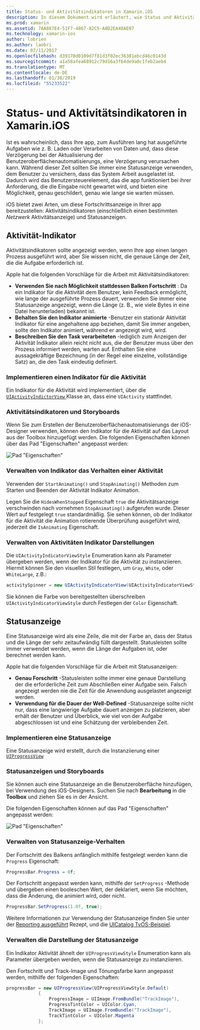 ```yaml
---
title: Status- und Aktivitätsindikatoren in Xamarin.iOS
description: In diesem Dokument wird erläutert, wie Status und Aktivität von Indikatoren in Xamarin.iOS verwendet wird. Es wird beschrieben, wie sie sowohl programmgesteuert als auch mit einem Storyboard verwenden.
ms.prod: xamarin
ms.assetid: 7AA887E4-51F7-4867-82C5-A8D2EA48AE07
ms.technology: xamarin-ios
author: lobrien
ms.author: laobri
ms.date: 07/11/2017
ms.openlocfilehash: d39170d0109d7f81d3f02ec36381ebcd46c0143d
ms.sourcegitcommit: a1a58afea68912c79d16a3f64de9a0c1feb2aeb4
ms.translationtype: MT
ms.contentlocale: de-DE
ms.lasthandoff: 01/30/2019
ms.locfileid: "55233522"
---
```

# <a name="progress-and-activity-indicators-in-xamarinios"></a>Status- und Aktivitätsindikatoren in Xamarin.iOS

Ist es wahrscheinlich, dass Ihre app, zum Ausführen lang hat ausgeführte Aufgaben wie z. B. Laden oder Verarbeiten von Daten und, dass diese Verzögerung bei der Aktualisierung der Benutzeroberflächenautomatisierungs, eine Verzögerung verursachen kann. Während dieser Zeit sollten Sie immer eine Statusanzeige verwenden, dem Benutzer zu versichern, dass das System Arbeit ausgelastet ist. Dadurch wird das Benutzersteuerelement, das die app funktioniert bei ihrer Anforderung, die die Eingabe nicht gewartet wird, und bieten eine Möglichkeit, genau geschildert, genau wie lange sie warten müssen.

iOS bietet zwei Arten, um diese Fortschrittsanzeige in Ihrer app bereitzustellen: Aktivitätsindikatoren (einschließlich einen bestimmten _Netzwerk_ Aktivitätsanzeige) und Statusanzeigen.

## <a name="activity-indicator"></a>Aktivität-Indikator

Aktivitätsindikatoren sollte angezeigt werden, wenn Ihre app einen langen Prozess ausgeführt wird, aber Sie wissen nicht, die genaue Länge der Zeit, die die Aufgabe erforderlich ist.

Apple hat die folgenden Vorschläge für die Arbeit mit Aktivitätsindikatoren:

- **Verwenden Sie nach Möglichkeit stattdessen Balken Fortschritt** : Da ein Indikator für die Aktivität dem Benutzer, kein Feedback ermöglicht, wie lange der ausgeführte Prozess dauert, verwenden Sie immer eine Statusanzeige angezeigt, wenn die Länge (z. B., wie viele Bytes in eine Datei herunterladen) bekannt ist.
- **Behalten Sie den Indikator animierte** -Benutzer ein stationär Aktivität Indikator für eine angehaltene app beziehen, damit Sie immer angeben, sollte den Indikator animiert, während er angezeigt wird, wird.
- **Beschreiben Sie den Task verarbeiteten** -lediglich zum Anzeigen der Aktivität Indikator allein reicht nicht aus, die der Benutzer muss über den Prozess informiert werden, warten auf. Enthalten Sie eine aussagekräftige Bezeichnung (in der Regel eine einzelne, vollständige Satz) an, die den Task eindeutig definiert.

### <a name="implementing-an-activity-indicator"></a>Implementieren einen Indikator für die Aktivität

Ein Indikator für die Aktivität wird implementiert, über die [ `UIActivityIndictorView` ](xref:UIKit.UIActivityIndicatorView) Klasse an, dass eine `UIActivity` stattfindet.

### <a name="activity-indicators-and-storyboards"></a>Aktivitätsindikatoren und Storyboards

Wenn Sie zum Erstellen der Benutzeroberflächenautomatisierungs der iOS-Designer verwenden, können den Indikator für die Aktivität auf das Layout aus der Toolbox hinzugefügt werden. Die folgenden Eigenschaften können über das Pad "Eigenschaften" angepasst werden:

![Pad "Eigenschaften"](progress-activity-indicator-images/progress-indicator1.png)

### <a name="managing-activity-indicator-behavior"></a>Verwalten von Indikator das Verhalten einer Aktivität

Verwenden der `StartAnimating()` und `StopAnimating()` Methoden zum Starten und Beenden der Aktivität Indikator Animation.

Legen Sie die `HidesWhenStopped` Eigenschaft `true` die Aktivitätsanzeige verschwinden nach vornehmen `StopAnimating()` aufgerufen wurde. Dieser Wert auf festgelegt `true` standardmäßig. Sie sehen können, ob der Indikator für die Aktivität die Animation rotierende Überprüfung ausgeführt wird, jederzeit die `IsAnimating` Eigenschaft. 


### <a name="managing-activity-indicator-appearances"></a>Verwalten von Aktivitäten Indikator Darstellungen

Die `UIActivityIndicatorViewStyle` Enumeration kann als Parameter übergeben werden, wenn der Indikator für die Aktivität zu instanziieren. Hiermit können Sie den visuellen Stil festlegen, um `Gray`, `White`, oder `WhiteLarge`, z.B.:

```csharp
activitySpinner = new UIActivityIndicatorView(UIActivityIndicatorViewStyle.WhiteLarge);
```

Sie können die Farbe von bereitgestellten überschreiben `UIActivityIndicatorViewStyle` durch Festlegen der `Color` Eigenschaft.

## <a name="progress-bar"></a>Statusanzeige

Eine Statusanzeige wird als eine Zeile, die mit der Farbe an, dass der Status und die Länge der sehr zeitaufwändig füllt dargestellt. Statusleisten sollte immer verwendet werden, wenn die Länge der Aufgaben ist, oder berechnet werden kann.

Apple hat die folgenden Vorschläge für die Arbeit mit Statusanzeigen:

- **Genau Forschritt** -Statusleisten sollte immer eine genaue Darstellung der die erforderliche Zeit zum Abschließen einer Aufgabe sein. Falsch angezeigt werden nie die Zeit für die Anwendung ausgelastet angezeigt werden.
- **Verwendung für die Dauer der Well-Defined** -Statusanzeige sollte nicht nur, dass eine langwierige Aufgabe dauert anzeigen zu platzieren, aber erhält der Benutzer und Überblick, wie viel von der Aufgabe abgeschlossen ist und eine Schätzung der verbleibenden Zeit.

### <a name="implementing-an-progress-bar"></a>Implementieren eine Statusanzeige

Eine Statusanzeige wird erstellt, durch die Instanziierung einer [`UIProgressView`](xref:UIKit.UIProgressView)

### <a name="progress-bars-and-storyboards"></a>Statusanzeigen und Storyboards

Sie können auch eine Statusanzeige an die Benutzeroberfläche hinzufügen, bei Verwendung des iOS-Designers. Suchen Sie nach **Bearbeitung** in die **Toolbox** und ziehen Sie es in der Ansicht.

Die folgenden Eigenschaften können auf das Pad "Eigenschaften" angepasst werden:

![Pad "Eigenschaften"](progress-activity-indicator-images/progress-indicator3.png)


### <a name="managing-progress-bar-behavior"></a>Verwalten von Statusanzeige-Verhalten

Der Fortschritt des Balkens anfänglich mithilfe festgelegt werden kann die `Progress` Eigenschaft:

```csharp
ProgressBar.Progress = 0f;
```

Der Fortschritt angepasst werden kann, mithilfe der `SetProgress` -Methode und übergeben einen booleschen Wert, der deklariert, wenn Sie möchten, dass die Änderung, die animiert wird, oder nicht.

```csharp
ProgressBar.SetProgress(1.0f, true);
```

Weitere Informationen zur Verwendung der Statusanzeige finden Sie unter der [Reporting ausgeführt](https://github.com/xamarin/recipes/tree/master/Recipes/cross-platform/networking/download_progress) Rezept, und die [UICatalog TvOS-Beispiel](https://developer.xamarin.com/samples/monotouch/tvos/UICatalog/).

### <a name="managing-progress-bar-appearance"></a>Verwalten die Darstellung der Statusanzeige

Ein Indikator Aktivität ähnelt der `UIProgressViewStyle` Enumeration kann als Parameter übergeben werden, wenn die Statusanzeige zu instanziieren.

Den Fortschritt und Track-Image und Tönungsfarbe kann angepasst werden, mithilfe der folgenden Eigenschaften:

```csharp
progressBar = new UIProgressView(UIProgressViewStyle.Default)
            {
                ProgressImage = UIImage.FromBundle("TrackImage"),
                ProgressTintColor = UIColor.Cyan,
                TrackImage = UIImage.FromBundle("TrackImage"),
                TrackTintColor = UIColor.Magenta
            }; 
```



